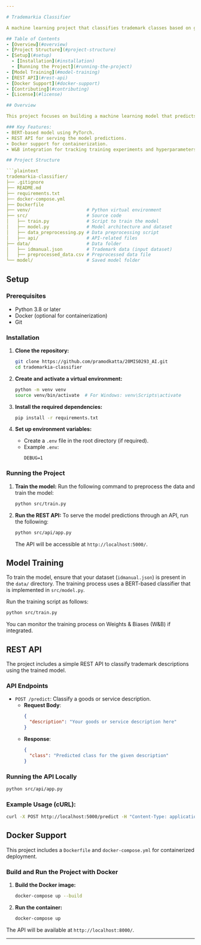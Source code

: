 ```yaml
---

# Trademarkia Classifier

A machine learning project that classifies trademark classes based on goods and services entered by users. The model is built using PyTorch, utilizes a BERT-based architecture, and is served through a REST API. This project also includes Docker support and integrates with Weights & Biases (W&B) for tracking experiments.

## Table of Contents
- [Overview](#overview)
- [Project Structure](#project-structure)
- [Setup](#setup)
  - [Installation](#installation)
  - [Running the Project](#running-the-project)
- [Model Training](#model-training)
- [REST API](#rest-api)
- [Docker Support](#docker-support)
- [Contributing](#contributing)
- [License](#license)

## Overview

This project focuses on building a machine learning model that predicts the trademark class for a given goods or service description. It leverages a BERT-based transformer model to classify trademark descriptions into 45 different categories based on the **Nice Classification System**. 

### Key Features:
- BERT-based model using PyTorch.
- REST API for serving the model predictions.
- Docker support for containerization.
- W&B integration for tracking training experiments and hyperparameters.

## Project Structure

```plaintext
trademarkia-classifier/
├── .gitignore
├── README.md
├── requirements.txt
├── docker-compose.yml
├── Dockerfile
├── venv/                     # Python virtual environment
├── src/                      # Source code
│   ├── train.py              # Script to train the model
│   ├── model.py              # Model architecture and dataset
│   ├── data_preprocessing.py # Data preprocessing script
│   ├── api/                  # API-related files
├── data/                     # Data folder
│   ├── idmanual.json         # Trademark data (input dataset)
│   ├── preprocessed_data.csv # Preprocessed data file
└── model/                    # Saved model folder
```

## Setup

### Prerequisites

- Python 3.8 or later
- Docker (optional for containerization)
- Git

### Installation

1. **Clone the repository:**
   ```bash
   git clone https://github.com/pramodkatta/20MIS0293_AI.git
   cd trademarkia-classifier
   ```

2. **Create and activate a virtual environment:**
   ```bash
   python -m venv venv
   source venv/bin/activate  # For Windows: venv\Scripts\activate
   ```

3. **Install the required dependencies:**
   ```bash
   pip install -r requirements.txt
   ```

4. **Set up environment variables:**
   - Create a `.env` file in the root directory (if required).
   - Example `.env`:
     ```plaintext
     DEBUG=1
     ```

### Running the Project

1. **Train the model:**
   Run the following command to preprocess the data and train the model:
   ```bash
   python src/train.py
   ```

2. **Run the REST API:**
   To serve the model predictions through an API, run the following:
   ```bash
   python src/api/app.py
   ```

   The API will be accessible at `http://localhost:5000/`.

## Model Training

To train the model, ensure that your dataset (`idmanual.json`) is present in the `data/` directory. The training process uses a BERT-based classifier that is implemented in `src/model.py`.

Run the training script as follows:

```bash
python src/train.py
```

You can monitor the training process on Weights & Biases (W&B) if integrated.

## REST API

The project includes a simple REST API to classify trademark descriptions using the trained model.

### API Endpoints

- `POST /predict`: Classify a goods or service description.
  - **Request Body**:
    ```json
    {
      "description": "Your goods or service description here"
    }
    ```
  - **Response**:
    ```json
    {
      "class": "Predicted class for the given description"
    }
    ```

### Running the API Locally

```bash
python src/api/app.py
```

### Example Usage (cURL):

```bash
curl -X POST http://localhost:5000/predict -H "Content-Type: application/json" -d '{"description": "Bank note acceptors for separating good bank notes from counterfeits"}'
```

## Docker Support

This project includes a `Dockerfile` and `docker-compose.yml` for containerized deployment.

### Build and Run the Project with Docker

1. **Build the Docker image:**
   ```bash
   docker-compose up --build
   ```

2. **Run the container:**
   ```bash
   docker-compose up
   ```

The API will be available at `http://localhost:8000/`.

---
```


